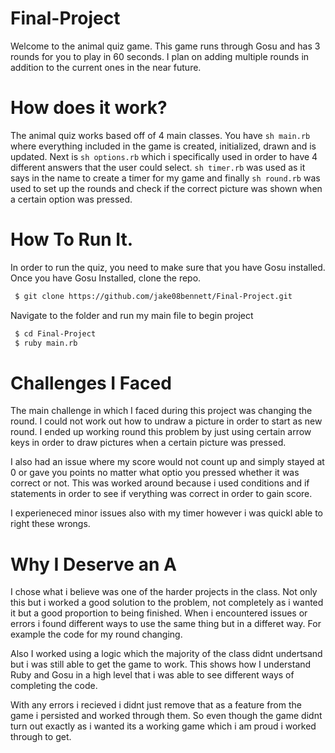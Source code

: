 # Final-Project

Welcome to the animal quiz game. This game runs through Gosu and has 3 rounds for you to play in 60 seconds. I plan on adding multiple rounds in addition to the current ones in the near future.

#  How does it work?

The animal quiz works based off of 4 main classes. You have ```sh main.rb``` where everything included in the game is created, initialized, drawn and is updated. Next is ```sh options.rb``` which i specifically used in order to have 4 different answers that the user could select. ```sh timer.rb``` was used as it says in the name to create a timer for my game and finally ```sh round.rb``` was used to set up the rounds and check if the correct picture was shown when a certain option was pressed. 

# How To Run It.

In order to run the quiz, you need to make sure that you have Gosu installed. Once you have Gosu Installed, clone the repo.
```sh
 $ git clone https://github.com/jake08bennett/Final-Project.git
```
Navigate to the folder and run my main file to begin project
```sh
 $ cd Final-Project
 $ ruby main.rb
```

# Challenges I Faced

The main challenge in which I faced during this project was changing the round. I could not work out how to undraw a picture in order to start as new round. I ended up working round this problem by just using certain arrow keys in order to draw pictures when a certain picture was pressed.

I also had an issue where my score would not count up and simply stayed at 0 or gave you points no matter what optio you pressed whether it was correct or not. This was worked around because i used conditions and if statements in order to see if verything was correct in order to gain score.

I experieneced minor issues also with my timer however i was quickl able to right these wrongs.

# Why I Deserve an A

I chose what i believe was one of the harder projects in the class. Not only this but i worked a good solution to the problem, not completely as i wanted it but a good proportion to being finished. When i encountered issues or errors i found different ways to use the same thing but in a differet way. For example the code for my round changing.

Also I worked using a logic which the majority of the class didnt undertsand but i was still able to get the game to work. This shows how I understand Ruby and Gosu in a high level that i was able to see different ways of completing the code.

With any errors i recieved i didnt just remove that as a feature from the game i persisted and worked through them. So even though the game didnt turn out exactly as i wanted its a working game which i am proud i worked through to get. 
